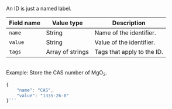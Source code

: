 An ID is just a named label.

Field name | Value type | Description
-----------|------------|------------
`name` | String | Name of the identifier.
`value` | String | Value of the identifier.
`tags` | Array of strings | Tags that apply to the ID.

<br>Example: Store the CAS number of MgO<sub>2</sub>.
```javascript
{
    "name": "CAS",
    "value": "1335-26-8"
}```
